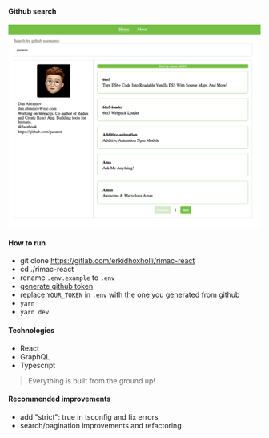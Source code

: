 #### Github search
![Preview image](docs/preview.png)

#### How to run

-   git clone https://gitlab.com/erkidhoxholli/rimac-react
-   cd ./rimac-react
-   rename `.env.example` to `.env`
-   [generate github token](https://docs.github.com/en/github/authenticating-to-github/creating-a-personal-access-token)
-   replace `YOUR_TOKEN` in `.env` with the one you generated from github
-   `yarn`
-   `yarn dev`

#### Technologies
-   React 
-   GraphQL 
-   Typescript
> Everything is built from the ground up!

#### Recommended improvements
-   add "strict": true in tsconfig and fix errors
-   search/pagination improvements and refactoring
